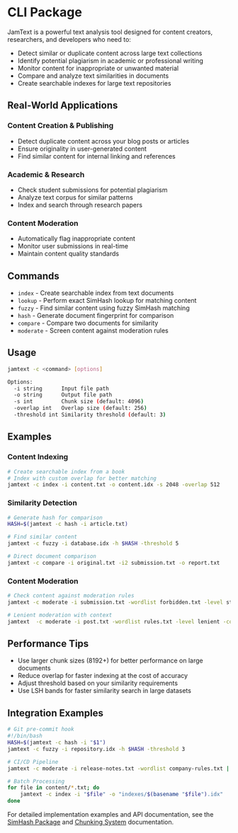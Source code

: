 # CLI Package

JamText is a powerful text analysis tool designed for content creators, researchers, and developers who need to:
- Detect similar or duplicate content across large text collections
- Identify potential plagiarism in academic or professional writing
- Monitor content for inappropriate or unwanted material
- Compare and analyze text similarities in documents
- Create searchable indexes for large text repositories

## Real-World Applications

### Content Creation & Publishing
- Detect duplicate content across your blog posts or articles
- Ensure originality in user-generated content
- Find similar content for internal linking and references

### Academic & Research
- Check student submissions for potential plagiarism
- Analyze text corpus for similar patterns
- Index and search through research papers

### Content Moderation
- Automatically flag inappropriate content
- Monitor user submissions in real-time
- Maintain content quality standards

## Commands
- `index` - Create searchable index from text documents
- `lookup` - Perform exact SimHash lookup for matching content
- `fuzzy` - Find similar content using fuzzy SimHash matching
- `hash` - Generate document fingerprint for comparison
- `compare` - Compare two documents for similarity
- `moderate` - Screen content against moderation rules

## Usage
```bash
jamtext -c <command> [options]

Options:
  -i string      Input file path
  -o string      Output file path
  -s int         Chunk size (default: 4096)
  -overlap int   Overlap size (default: 256)
  -threshold int Similarity threshold (default: 3)
```

## Examples

### Content Indexing
```bash
# Create searchable index from a book
# Index with custom overlap for better matching
jamtext -c index -i content.txt -o content.idx -s 2048 -overlap 512
```

### Similarity Detection
```bash
# Generate hash for comparison
HASH=$(jamtext -c hash -i article.txt)

# Find similar content
jamtext -c fuzzy -i database.idx -h $HASH -threshold 5

# Direct document comparison
jamtext -c compare -i original.txt -i2 submission.txt -o report.txt
```

### Content Moderation
```bash
# Check content against moderation rules
jamtext -c moderate -i submission.txt -wordlist forbidden.txt -level strict

# Lenient moderation with context
jamtext  -c moderate -i post.txt -wordlist rules.txt -level lenient -context 100
```

## Performance Tips
- Use larger chunk sizes (8192+) for better performance on large documents
- Reduce overlap for faster indexing at the cost of accuracy
- Adjust threshold based on your similarity requirements
- Use LSH bands for faster similarity search in large datasets

## Integration Examples
```bash
# Git pre-commit hook
#!/bin/bash
HASH=$(jamtext -c hash -i "$1")
jamtext -c fuzzy -i repository.idx -h $HASH -threshold 3

# CI/CD Pipeline
jamtext -c moderate -i release-notes.txt -wordlist company-rules.txt || exit 1

# Batch Processing
for file in content/*.txt; do
    jamtext -c index -i "$file" -o "indexes/$(basename "$file").idx"
done
```

For detailed implementation examples and API documentation, see the [SimHash Package](simhash.md) and [Chunking System](chunking.md) documentation.
